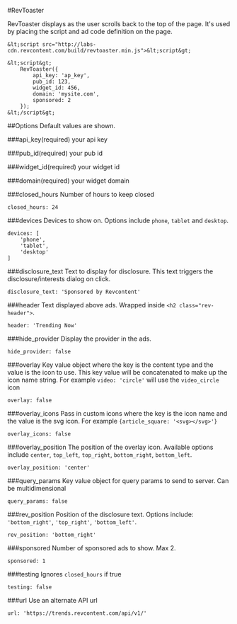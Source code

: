 #RevToaster

RevToaster displays as the user scrolls back to the top of the page. It's used by placing the script and ad code definition on the page.

```
&lt;script src="http://labs-cdn.revcontent.com/build/revtoaster.min.js">&lt;script&gt;

&lt;script&gt;
    RevToaster({ 
        api_key: 'ap_key', 
        pub_id: 123, 
        widget_id: 456, 
        domain: 'mysite.com',
        sponsored: 2
    }); 
&lt;/script&gt;
```

##Options
Default values are shown.

###api_key(required)
your api key

###pub_id(required)
your pub id

###widget_id(required)
your widget id

###domain(required)
your widget domain


###closed_hours
Number of hours to keep closed
```
closed_hours: 24
```

###devices
Devices to show on. Options include ```phone```, ```tablet``` and ```desktop```.
```
devices: [
    'phone', 
    'tablet', 
    'desktop'
]
```

###disclosure_text
Text to display for disclosure. This text triggers the disclosure/interests dialog on click.
```
disclosure_text: 'Sponsored by Revcontent'
```

###header
Text displayed above ads. Wrapped inside ```<h2 class="rev-header">```.
```
header: 'Trending Now'
```

###hide_provider
Display the provider in the ads.
```
hide_provider: false
```

###overlay
Key value object where the key is the content type and the value is the icon to use. This key value will be concatenated to make up the icon name string. For example ```video: 'circle'``` will use the ```video_circle``` icon
```
overlay: false
```

###overlay_icons
Pass in custom icons where the key is the icon name and the value is the svg icon. For example ```{article_square: '<svg></svg>'}```
```
overlay_icons: false
```

###overlay_position
The position of the overlay icon. Available options include ```center```, ```top_left```, ```top_right```, ```bottom_right```, ```bottom_left```.
```
overlay_position: 'center'
```

###query_params
Key value object for query params to send to server. Can be multidimensional
```
query_params: false
```

###rev_position
Position of the disclosure text. Options include: ```'bottom_right'```, ```'top_right'```, ```'bottom_left'```.
```
rev_position: 'bottom_right'
```

###sponsored
Number of sponsored ads to show. Max 2.
```
sponsored: 1
```

###testing
Ignores ```closed_hours``` if true
```
testing: false
```

###url
Use an alternate API url
```
url: 'https://trends.revcontent.com/api/v1/'
```










